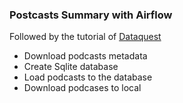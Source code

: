 ### Postcasts Summary with Airflow
Followed by the tutorial of [Dataquest](https://www.youtube.com/watch?v=s-r2gEr7YW4&t=1s) 
- Download podcasts metadata
- Create Sqlite database
- Load podcasts to the database
- Download podcases to local
